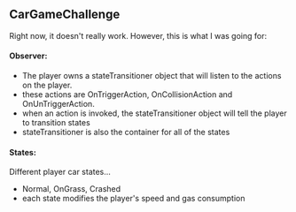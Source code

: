 ## CarGameChallenge

Right now, it doesn't really work. However, this is what I was going for:
 
#### Observer: 
- The player owns a stateTransitioner object that will listen to the actions on the player.
- these actions are OnTriggerAction, OnCollisionAction and OnUnTriggerAction.
- when an action is invoked, the stateTransitioner object will tell the player to transition states
- stateTransitioner is also the container for all of the states

#### States:
Different player car states...
- Normal, OnGrass, Crashed
- each state modifies the player's speed and gas consumption
